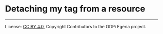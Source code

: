 <!-- SPDX-License-Identifier: CC-BY-4.0 -->
<!-- Copyright Contributors to the ODPi Egeria project. -->

# Detaching my tag from a resource




----
License: [CC BY 4.0](https://creativecommons.org/licenses/by/4.0/),
Copyright Contributors to the ODPi Egeria project.